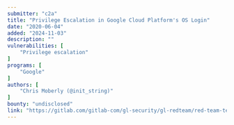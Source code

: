 ```yaml
---
submitter: "c2a"
title: "Privilege Escalation in Google Cloud Platform's OS Login"
date: "2020-06-04"
added: "2024-11-03"
description: ""
vulnerabilities: [
    "Privilege escalation"
]
programs: [
    "Google"
]
authors: [
    "Chris Moberly (@init_string)"
]
bounty: "undisclosed"
link: "https://gitlab.com/gitlab-com/gl-security/gl-redteam/red-team-tech-notes/-/tree/master/oslogin-privesc-june-2020"
---
```




